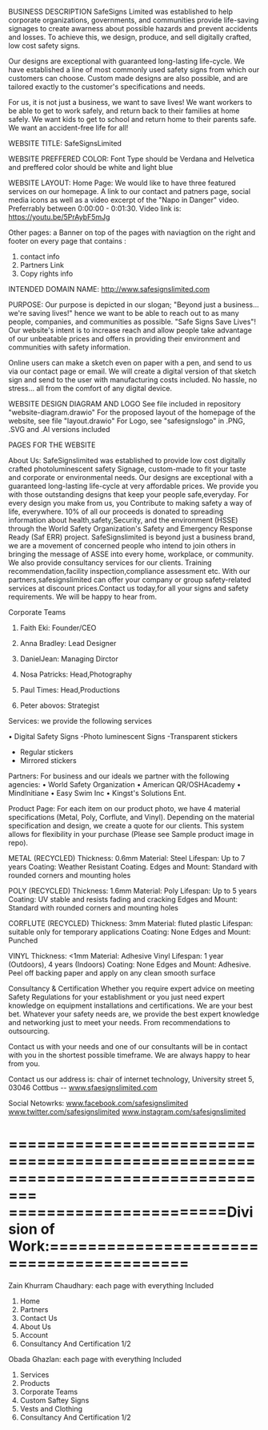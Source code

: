 BUSINESS DESCRIPTION
SafeSigns Limited was established to help corporate organizations, governments, and communities provide life-saving signages to create awarness about possible hazards and prevent accidents and losses. To achieve this, we design, produce, and sell digitally crafted, low cost safety signs.

Our designs are exceptional with guaranteed long-lasting life-cycle. We have established a line of most commonly used safety signs from which our customers can choose. Custom made designs are also possible, and are tailored exactly to the customer's specifications and needs.

For us, it is not just a business, we want to save lives! We want workers to be able to get to work safely, and return back to their families at home safely. We want kids to get to school and return home to their parents safe. We want an accident-free life for all!

WEBSITE TITLE:
SafeSignsLimited

WEBSITE PREFFERED COLOR:
Font Type should be Verdana and Helvetica
and preffered color should be white and light blue 

WEBSITE LAYOUT:
Home Page:
We would like to have three featured services on our homepage. A link to our contact and patners page, social media icons as well as a video excerpt of the "Napo in Danger" video. Preferrably between 0:00:00 - 0:01:30. Video link is: https://youtu.be/5PrAybF5mJg

Other pages:
a Banner on top of the pages  with naviagtion on the right and footer on every page that contains :
1. contact info
2. Partners Link
3. Copy rights info


INTENDED DOMAIN NAME:
http://www.safesignslimited.com

PURPOSE:
Our purpose is depicted in our slogan; "Beyond just a business... we're saving lives!" hence we want to be able to reach out to as many people, companies, and communities as possible. "Safe Signs Save Lives"! Our website's intent is to increase reach and allow people take advantage of our unbeatable prices and offers in providing their environment and communities with safety information.

Online users can make a sketch even on paper with a pen, and send to us via our contact page or email. We will create a digital version of that sketch sign and send to the user with manufacturing costs included. No hassle, no stress... all from the comfort of any digital device.


WEBSITE DESIGN DIAGRAM AND LOGO
See file included in repository "website-diagram.drawio"
For the proposed layout of the homepage of the website, see file "layout.drawio"
For Logo, see "safesignslogo" in .PNG, .SVG and .AI versions included

PAGES FOR THE WEBSITE

About Us: 
SafeSignslimited was established to provide low cost digitally crafted photoluminescent safety Signage, custom-made to fit your taste and corporate or environmental needs. Our designs are exceptional with a guaranteed long-lasting life-cycle at very affordable prices. We provide you with those outstanding designs that keep your people safe,everyday. For every design you make from us, you Contribute to making safety a way of life, everywhere. 10% of all our proceeds is donated to spreading information about health,safety,Security, and the environment (HSSE) through the World Safety Organization's Safety and Emergency Response Ready (Saf ERR) project. SafeSignslimited is beyond just a business brand, we are a movement of concerned people who intend to join others in bringing the message of ASSE into every home, workplace, or community. We also provide consultancy services for our clients. Training recommendation,facility inspection,compliance assessment etc. With our partners,safesignslimited can offer your company or group safety-related services at discount prices.Contact us today,for all your signs and safety requirements. We will be happy to hear from.<br>

Corporate Teams
1. Faith Eki: Founder/CEO
    
2. Anna Bradley: Lead Designer 

3. DanielJean: Managing Dirctor

4. Nosa Patricks: Head,Photography

5. Paul Times: Head,Productions
6. Peter abovos: Strategist


Services: we provide the following services 

• Digital Safety Signs
  -Photo luminescent Signs
  -Transparent stickers
   * Regular stickers
   * Mirrored stickers
   
Partners: For business and our ideals we partner with the following agencies:
• World Safety Organization
• American QR/OSHAcademy
• MindInitiane
• Easy Swim Inc
• Kingst's Solutions Ent.

Product Page:
For each item on our product photo, we have 4 material specifications (Metal, Poly, Corflute, and Vinyl). Depending on the material specification and design, we create a quote for our clients. This system allows for flexibility in your purchase (Please see Sample product image in repo).

METAL (RECYCLED) Thickness: 0.6mm Material: Steel Lifespan: Up to 7 years Coating: Weather Resistant Coating. Edges and Mount: Standard with rounded corners and mounting holes

POLY (RECYCLED) Thickness: 1.6mm Material: Poly Lifespan: Up to 5 years Coating: UV stable and resists fading and cracking Edges and Mount: Standard with rounded corners and mounting holes

CORFLUTE (RECYCLED) Thickness: 3mm Material: fluted plastic Lifespan: suitable only for temporary applications Coating: None Edges and Mount: Punched

VINYL Thickness: <1mm Material: Adhesive Vinyl Lifespan: 1 year (Outdoors), 4 years (Indoors) Coating: None Edges and Mount: Adhesive. Peel off backing paper and apply on any clean smooth surface

Consultancy & Certification
Whether you require expert advice on meeting Safety Regulations for your establishment or you just need expert knowledge on equipment installations and certifications. We are your best bet. Whatever your safety needs are, we provide the best expert knowledge and networking just to meet your needs. From recommendations to outsourcing.

Contact us with your needs and one of our consultants will be in contact with you in the shortest possible timeframe. We are always happy to hear from you.
  

Contact us
our address is: chair of internet technology, University street 5, 03046 Cottbus
-- www.sfaesignslimited.com

Social Netowrks: 
www.facebook.com/safesignslimited
www.twitter.com/safesignslimited
www.instagram.com/safesignslimited


=================================================================================
=======================Division of Work:=========================================
=================================================================================

Zain Khurram Chaudhary:
each page with everything Included
1) Home
2) Partners
3) Contact Us
4) About Us
5) Account
6) Consultancy And Certification 1/2

Obada Ghazlan:
each page with everything Included
1) Services
2) Products
3) Corporate Teams
4) Custom Saftey Signs
5) Vests and Clothing
6) Consultancy And Certification 1/2
